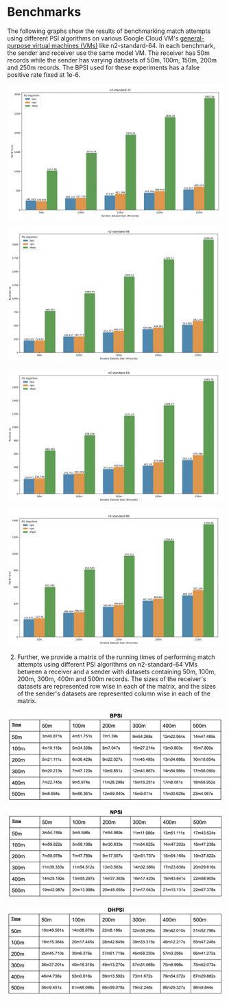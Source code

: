 # Benchmarks

The following graphs show the results of benchmarking match attempts using different PSI algorithms on various Google Cloud VM's [general-purpose virtual machines (VMs)](https://cloud.google.com/compute/docs/general-purpose-machines#n2-standard) like n2-standard-64. In each benchmark, the sender and receiver use the same model VM. The receiver has 50m records while the sender has varying datasets of 50m, 100m, 150m, 200m and 250m records. The BPSI used for these experiments has a false positive rate fixed at 1e-6. 

![n2-standard-32](n2-standard-32.png)

![n2-standard-48](n2-standard-48.png)

![n2-standard-64](n2-standard-64.png)

![n2-standard-80](n2-standard-80.png)

2) Further, we provide a matrix of the running times of performing match attempts using different PSI algorithms on n2-standard-64 VMs between a receiver and a sender with datasets containing 50m, 100m, 200m, 300m, 400m and 500m records. The sizes of the receiver's datasets are represented row wise in each of the matrix, and the sizes of the sender's datasets are represented column wise in each of the matrix.

![BPSI](BPSI.png)

![NPSI](NPSI.png)

![DHPSI](DHPSI.png)